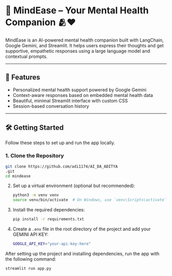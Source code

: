 # 🧠 MindEase – Your Mental Health Companion 🫂❤️

MindEase is an AI-powered mental health companion built with LangChain, Google Gemini, and Streamlit. It helps users express their thoughts and get supportive, empathetic responses using a large language model and contextual prompts.

---

## 🚀 Features

- Personalized mental health support powered by Google Gemini
- Context-aware responses based on embedded mental health data
- Beautiful, minimal Streamlit interface with custom CSS
- Session-based conversation history

---

## 🛠️ Getting Started

Follow these steps to set up and run the app locally.

### 1. **Clone the Repository**

```bash
git clone https://github.com/adi1174/AI_DA_ADITYA
.git
cd mindease
```
2. Set up a virtual environment (optional but recommended):
    ```bash
    python3 -m venv venv
    source venv/bin/activate  # On Windows, use `venv\Scripts\activate`
    ```
    
3. Install the required dependencies:
    ```bash
    pip install -r requirements.txt
    ```
    
4. Create a `.env` file in the root directory of the project and add your GEMINI API KEY:
    ```bash
    GOOGLE_API_KEY="your-api-key-here"
    ```

After setting up the project and installing dependencies, run the app with the following command:

```bash
streamlit run app.py
